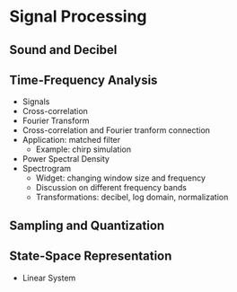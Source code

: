 # Signal Processing

## Sound and Decibel

## Time-Frequency Analysis
* Signals
* Cross-correlation
* Fourier Transform
* Cross-correlation and Fourier tranform connection
* Application: matched filter
  * Example: chirp simulation
* Power Spectral Density
* Spectrogram
    * Widget: changing window size and frequency
    * Discussion on different frequency bands
    * Transformations: decibel, log domain, normalization

## Sampling and Quantization

## State-Space Representation
* Linear System
